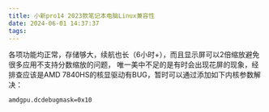 ```yaml
---
title: 小新pro14 2023款笔记本电脑Linux兼容性 
date: 2024-06-01 14:37:37
tags:
---
```


各项功能均正常，存储够大，续航也长（6小时+），而且显示屏可以2倍缩放避免很多应用不支持分数缩放的问题，
唯一美中不足的是有时会出现花屏的现象，经排查应该是AMD 7840HS的核显驱动有BUG，暂时可以通过添加如下内核参数解决：
```
amdgpu.dcdebugmask=0x10
```
